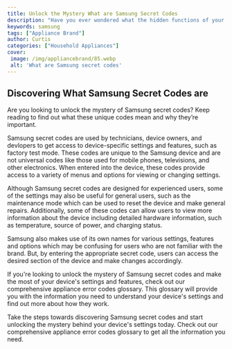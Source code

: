 ```yaml
---
title: Unlock the Mystery What are Samsung Secret Codes
description: "Have you ever wondered what the hidden functions of your Samsung phone are The answer lies in the secret codes offered by Samsung Find out all you need to know to unlock the mystery of Samsungs secret codes in this blog post"
keywords: samsung
tags: ["Appliance Brand"]
author: Curtis
categories: ["Household Appliances"]
cover: 
 image: /img/appliancebrand/85.webp
 alt: 'What are Samsung secret codes'
---
```

## Discovering What Samsung Secret Codes are

Are you looking to unlock the mystery of Samsung secret codes? Keep reading to find out what these unique codes mean and why they’re important. 

Samsung secret codes are used by technicians, device owners, and devlopers to get access to device-specific settings and features, such as factory test mode. These codes are unique to the Samsung device and are not universal codes like those used for mobile phones, televisions, and other electronics. When entered into the device, these codes provide access to a variety of menus and options for viewing or changing settings. 

Although Samsung secret codes are designed for experienced users, some of the settings may also be useful for general users, such as the maintenance mode which can be used to reset the device and make general repairs. Additionally, some of these codes can allow users to view more information about the device including detailed hardware information, such as temperature, source of power, and charging status.

Samsung also makes use of its own names for various settings, features and options which may be confusing for users who are not familiar with the brand. But, by entering the appropriate secret code, users can access the desired section of the device and make changes accordingly.

If you're looking to unlock the mystery of Samsung secret codes and make the most of your device's settings and features, check out our comprehensive appliance error codes glossary. This glossary will provide you with the information you need to understand your device's settings and find out more about how they work. 

Take the steps towards discovering Samsung secret codes and start unlocking the mystery behind your device's settings today. Check out our comprehensive appliance error codes glossary to get all the information you need.
